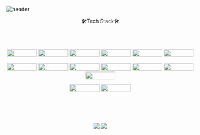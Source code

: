 
![header](https://capsule-render.vercel.app/api?type=waving&height=200&color=0:CEFBC9,50:B7F0B1,100:86E57F&text=Woojoon%20Song%20GitHub&fontSize=35&animation=fadeIn&fontAlign=75&stroke=353535&strokeWidth=2&fontColor=EAEAEA&)

<p align=center>🛠Tech Stack🛠</p><br><br>
<p align=center>
  <img src="https://img.shields.io/badge/HTML5-E34F26?style=flat-square&logo=HTML5&logoColor=white"/ { width="80" height="20"}>
  <img src="https://img.shields.io/badge/CSS3-1572B6?style=flat-square&logo=CSS3&logoColor=white"/ { width="80" height="20"}>
  <img src="https://img.shields.io/badge/JavaScript-F7DF1E?style=flat-square&logo=JavaScript&logoColor=white"/ { width="80" height="20"}>
  <img src="https://img.shields.io/badge/React-5A29E4?style=flat-square&logo=React&logoColor=white"/ { width="80" height="20"}>
  <img src="https://img.shields.io/badge/jQuery-339933?style=flat-square&logo=jQuery&logoColor=white"/ { width="80" height="20"}>
  <img src="https://img.shields.io/badge/Sass-E34F26?style=flat-square&logo=Sass&logoColor=white"/ { width="80" height="20"}>
</p>
<p align=center>
  <img src="https://img.shields.io/badge/Node.js-339933?style=flat-square&logo=Node.js&logoColor=white"/ { width="80" height="20"}>
  <img src="https://img.shields.io/badge/npm-CB3837?style=flat-square&logo=npm&logoColor=white"/{ width="80" height="20"}>
  <img src="https://img.shields.io/badge/Axios-5A29E4?style=flat-square&logo=Axios&logoColor=white"/{ width="80" height="20"}>
  <img src="https://img.shields.io/badge/express-000000?style=flat-square&logo=express&logoColor=white"/{ width="80" height="20"}>
  <img src="https://img.shields.io/badge/Bootstrap-7952B3?style=flat-square&logo=Bootstrap&logoColor=white"/{ width="80" height="20"}>
  <img src="https://img.shields.io/badge/Socket.io-1572B6?style=flat-square&logo=Socket.io&logoColor=white"/{ width="80" height="20"}>
  <img src="https://img.shields.io/badge/MySQL-4479A1?style=flat-square&logo=MySQL&logoColor=white"/{ width="80" height="20"}>
</p>
<p align=center>
<img src="https://img.shields.io/badge/Git-F05032?style=flat-square&logo=Git&logoColor=white"/{ width="80" height="20"}></a>
<img src="https://img.shields.io/badge/Figma-F24E1E?style=flat-square&logo=Figma&logoColor=white"/{ width="80" height="20"}></a>
</p>
<br><br>

<br>

<p align=center>
    <a align="center" href="https://github.com/SONGJINSE2/github-readme-stats">
        <img align="center" src="https://github-readme-stats.vercel.app/api?username=SONGJINSE2&&card_width=390" />
    </a>
    <a align="center" href="https://github.com/SONGJINSE2/convoychat">
       <img align="center" src="https://github-readme-stats.vercel.app/api/top-langs/?username=SONGJINSE2&layout=compact" />
    </a>
</p>






